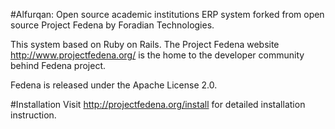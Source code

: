 #Alfurqan: Open source academic institutions ERP system forked from open source Project Fedena by Foradian Technologies.

This system based on Ruby on Rails. 
The Project Fedena website http://www.projectfedena.org/ is the home to the developer community behind Fedena project. 

Fedena is released under the Apache License 2.0.

#Installation
Visit  http://projectfedena.org/install for detailed installation instruction.
